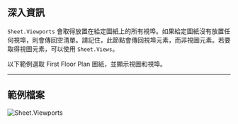 ## 深入資訊
`Sheet.Viewports` 會取得放置在給定圖紙上的所有視埠。如果給定圖紙沒有放置任何視埠，則會傳回空清單。請記住，此節點會傳回視埠元素，而非視圖元素。若要取得視圖元素，可以使用 `Sheet.Views`。

以下範例選取 First Floor Plan 圖紙，並顯示視圖和視埠。
___
## 範例檔案

![Sheet.Viewports](./Revit.Elements.Views.Sheet.Viewports_img.jpg)
